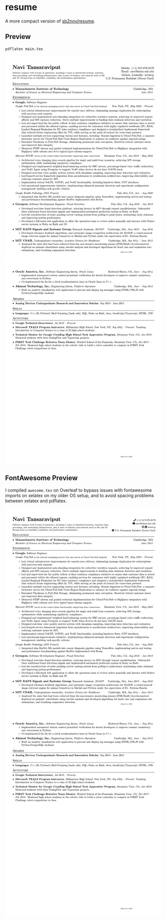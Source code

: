 # resume

A more compact version of [sb2nov/resume](https://github.com/sb2nov/resume).

## Preview

```sh
pdflatex main.tex
```

![Resume Screenshot](/examples/preview1.jpg)
![Resume Screenshot](/examples/preview2.jpg)

## FontAwesome Preview

I compiled `awesome.tex` on Overleaf to bypass issues with fontawesome imports on xelatex on my older OS setup, and to avoid spacing problems between xelatex and pdflatex.

![Resume Screenshot](/examples/awesome1.jpg)
![Resume Screenshot](/examples/awesome2.jpg)
